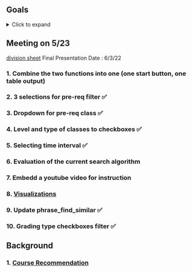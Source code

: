 ## Goals

<details>
<summary>Click to expand</summary>
1. Incorporate the pre-req dataset with the course search algorithm <br>
2. Add more filters to make the course search more specific <br>
a) Incorporate course structure selection in the form of check-boxes instead of the dropdown <br>
b) Incorporate grading option selection in the form of check-boxes <br>
c) Course length should be implemented in a more flexible way (selecting time interval) <br>
d) Incorporate a function to search based on fulfilling certain major requirements <br>
3. Display course description in the search results <br>
4. Find a way to evaluate search performance <br>
5. Find out why the current search algorithm gives inconsistent results <br>
</details>

## Meeting on 5/23

[division sheet](https://docs.google.com/spreadsheets/d/1vzHcyOv2tSic3bjIEvpc66dA_qqefVIqt7mDH3EKP0k/edit#gid=0)
Final Presentation Date : 6/3/22

### 1. Combine the two functions into one (one start button, one table output)

### 2. 3 selections for pre-req filter &#9989;

### 3. Dropdown for pre-req class &#9989;

### 4. Level and type of classes to checkboxes &#9989;

### 5. Selecting time interval &#9989;

### 6. Evaluation of the current search algorithm

### 7. Embedd a youtube video for instruction

### 8. [Visualizations](https://stack.dailybruin.com/2017/04/23/department-similarity/)

### 9. Update phrase_find_similar &#9989;

### 10. Grading type checkboxes filter &#9989;

## Background

### 1. [Course Recommendation](https://ieeexplore.ieee.org/document/8088011?figureId=fig5#fig5)
